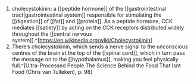 1. cholecystokinin; a [[peptide hormone]] of the [[gastrointestinal tract|gastrointestinal system]] responsible for stimulating the [[digestion]] of [[fat]] and [[protein]]. As a peptide hormone, CCK mediates [[satiety]] by acting on the CCK receptors distributed widely throughout the [[central nervous system]].^[https://en.wikipedia.org/wiki/Cholecystokinin]
2. There’s cholecystokinin, which sends a nerve signal to the unconscious centres of the brain at the top of the [[spinal cord]], which in turn pass the message on to the [[hypothalamus]], making you feel physically full.^[Ultra-Processed People The Science Behind the Food That Isnt Food (Chris van Tulleken), p. 98]